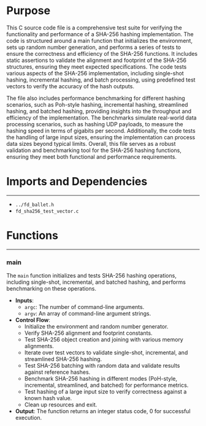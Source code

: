 # Purpose
This C source code file is a comprehensive test suite for verifying the functionality and performance of a SHA-256 hashing implementation. The code is structured around a main function that initializes the environment, sets up random number generation, and performs a series of tests to ensure the correctness and efficiency of the SHA-256 functions. It includes static assertions to validate the alignment and footprint of the SHA-256 structures, ensuring they meet expected specifications. The code tests various aspects of the SHA-256 implementation, including single-shot hashing, incremental hashing, and batch processing, using predefined test vectors to verify the accuracy of the hash outputs.

The file also includes performance benchmarking for different hashing scenarios, such as Poh-style hashing, incremental hashing, streamlined hashing, and batched hashing, providing insights into the throughput and efficiency of the implementation. The benchmarks simulate real-world data processing scenarios, such as hashing UDP payloads, to measure the hashing speed in terms of gigabits per second. Additionally, the code tests the handling of large input sizes, ensuring the implementation can process data sizes beyond typical limits. Overall, this file serves as a robust validation and benchmarking tool for the SHA-256 hashing functions, ensuring they meet both functional and performance requirements.
# Imports and Dependencies

---
- `../fd_ballet.h`
- `fd_sha256_test_vector.c`


# Functions

---
### main<!-- {{#callable:main}} -->
The `main` function initializes and tests SHA-256 hashing operations, including single-shot, incremental, and batched hashing, and performs benchmarking on these operations.
- **Inputs**:
    - `argc`: The number of command-line arguments.
    - `argv`: An array of command-line argument strings.
- **Control Flow**:
    - Initialize the environment and random number generator.
    - Verify SHA-256 alignment and footprint constants.
    - Test SHA-256 object creation and joining with various memory alignments.
    - Iterate over test vectors to validate single-shot, incremental, and streamlined SHA-256 hashing.
    - Test SHA-256 batching with random data and validate results against reference hashes.
    - Benchmark SHA-256 hashing in different modes (PoH-style, incremental, streamlined, and batched) for performance metrics.
    - Test hashing of a large input size to verify correctness against a known hash value.
    - Clean up resources and exit.
- **Output**: The function returns an integer status code, 0 for successful execution.


